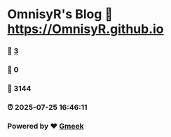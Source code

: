 # OmnisyR's Blog :link: https://OmnisyR.github.io 
### :page_facing_up: [3](https://OmnisyR.github.io/tag.html) 
### :speech_balloon: 0 
### :hibiscus: 3144 
### :alarm_clock: 2025-07-25 16:46:11 
### Powered by :heart: [Gmeek](https://github.com/Meekdai/Gmeek)
